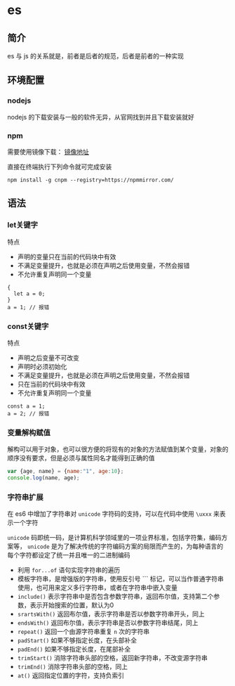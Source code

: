 # es

## 简介

es 与 js 的关系就是，前者是后者的规范，后者是前者的一种实现

## 环境配置

### nodejs

nodejs 的下载安装与一般的软件无异，从官网找到并且下载安装就好

### npm

需要使用镜像下载： [镜像地址](https://npmmirror.com/)

直接在终端执行下列命令就可完成安装

```shell
npm install -g cnpm --registry=https://npmmirror.com/
```

## 语法

### let关键字

特点

- 声明的变量只在当前的代码块中有效
- 不满足变量提升，也就是必须在声明之后使用变量，不然会报错
- 不允许重复声明同一个变量


```es6
{
  let a = 0;
}
a = 1; // 报错
```

### const关键字

特点

- 声明之后变量不可改变
- 声明时必须初始化
- 不满足变量提升，也就是必须在声明之后使用变量，不然会报错
- 只在当前的代码块中有效
- 不允许重复声明同一个变量

```es6
const a = 1;
a = 2; // 报错
```

### 变量解构赋值

解构可以用于对象，也可以很方便的将现有的对象的方法赋值到某个变量，对象的顺序没有要求，但是必须与属性同名才能得到正确的值

```JavaScript
var {age, name} = {name:"1", age:10};
console.log(name, age);
```

### 字符串扩展

在 es6 中增加了字符串对 `unicode` 字符码的支持，可以在代码中使用 `\uxxx` 来表示一个字符

`unicode` 码即统一码，是计算机科学领域里的一项业界标准，包括字符集，编码方案等， `unicode` 是为了解决传统的字符编码方案的局限而产生的，为每种语言的每个字符都设定了统一并且唯一的二进制编码

- 利用 `for...of` 语句实现字符串的遍历
- 模板字符串，是增强版的字符串，使用反引号 `\`` 标记，可以当作普通字符串使用，也可用来定义多行字符串，或者在字符串中嵌入变量
- `include()` 表示字符串中是否包含参数字符串，返回布尔值，支持第二个参数，表示开始搜索的位置，默认为0
- `srartsWith()` 返回布尔值，表示字符串是否以参数字符串开头，同上
- `endsWith()` 返回布尔值，表示字符串是否以参数字符串结尾，同上
- `repeat()` 返回一个由源字符串重复 `n` 次的字符串
- `padStart()` 如果不够指定长度，在头部补全
- `padEnd()` 如果不够指定长度，在尾部补全
- `trimStart()` 消除字符串头部的空格，返回新字符串，不改变源字符串
- `trimEnd()` 消除字符串头部的空格，同上
- `at()` 返回指定位置的字符，支持负索引

